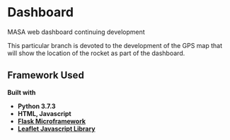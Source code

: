 # Dashboard
MASA web dashboard continuing development

This particular branch is devoted to the development of the GPS map that will show the location of the rocket as part of the dashboard.

## Framework Used
<b> Built with <b>
* Python 3.7.3
* HTML, Javascript
* [Flask Microframework](https://flask.palletsprojects.com/en/1.1.x/)
* [Leaflet Javascript Library](https://leafletjs.com/)
